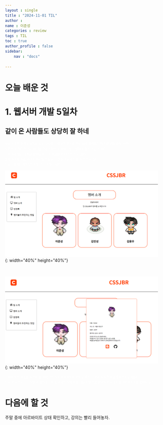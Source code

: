 ```yaml
---
layout : single
title : "2024-11-01 TIL"
author : 
name : 이준성
categories : review
tags : TIL
toc : true
author_profile : false
sidebar:
    nav : "docs"

---
```



# 오늘 배운 것 

# 1. 웹서버 개발 5일차 


## 같이 온 사람들도 상당히 잘 하네 <br>
<span style = "color:white; font-size:70%">
오늘이 이번 주차 프로젝트 발표 날이었다. 예상은 했지만 우리 팀의 결과물은 약간 못 만든 쪽에 속했다. <br>
우리가 못 했다고 하기 보다는 다른 팀들이 처음 배우는 사람들 수준이 아닌 게 컸다.<br>
다른 팀들에도 나 처럼 코딩을 하다 온 사람들이 있던 탓이 커 보였다.<br>
물론 우리가 처음 와이어 프레임 만들고 더 이상 기능 추가를 안 한 점도 컸다.<br>
가능하면 애니메이션이라도 넣어 볼 걸 그랬다.
</span>

![작업물1](/assets/images/1week.png){: width="40%" height="40%"}

<br>

![작업물2](/assets/images/1week_modal.png){: width="40%" height="40%"}


<span style = "color:white; font-size:70%">
그래도 이번 작업을 하면서 팀 간의 어떤 식으로 프로젝트 관리를 하는지, 의사 소통은 어떻게 하는지를 배웠다.<br>
이제 막 시작했으니 어쩔 수 없다고 너무 깊게 생각하지 말고, 가능하면 이번에야 말로 제대로 된 포트폴리오를 만들어 보자.<br>
</span>




# 다음에 할 것
주말 중에 아르바이트 상태 확인하고, 강의는 빨리 들어놓자.